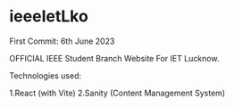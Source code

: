 # ieeeIetLko
First Commit: 6th June 2023

OFFICIAL IEEE Student Branch Website For IET Lucknow.

Technologies used:

1.React (with Vite) 
2.Sanity (Content Management System)
